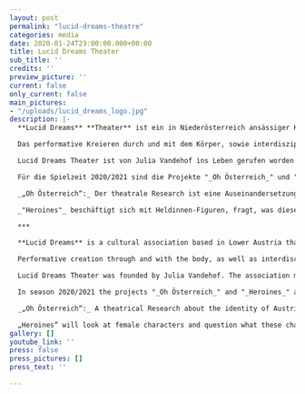```yaml
---
layout: post
permalink: "lucid-dreams-theatre"
categories: media
date: 2020-01-24T23:00:00.000+00:00
title: Lucid Dreams Theater
sub_title: ''
credits: ''
preview_picture: ''
current: false
only_current: false
main_pictures:
- "/uploads/lucid_dreams_logo.jpg"
description: |-
  **Lucid Dreams** **Theater** ist ein in Niederösterreich ansässiger Kulturverein, der primär mit Mitteln des Physischen Theaters arbeitet und versteht sich als Kunst-Labor zum Experimentieren mit und Erforschen von theatralen Praxen und artverwandten Kunstformen.

  Das performative Kreieren durch und mit dem Körper, sowie interdisziplinäre und kollaborative Arbeitsweisen bilden das Herzstück von Lucid Dreams Theater. Dabei werden Theater-Projekte entwickelt und künstlerische Recherchen. Themenspezifische Workshops und partizipative Kunst-Projekte mit verschiedenen Zielgruppen werden als Teil der künstlerischen Praxis durchgeführt.

  Lucid Dreams Theater ist von Julia Vandehof ins Leben gerufen worden. Der Verein bewegt sich im und verbindet regionalen und internationalen Kontext. Abseits der Vereinsstruktur lebt der Verein durch die Zusammenarbeit mit in Österreich lebenden Künstler*innen, sowie Kolleg*innen aus internationalem Kontext.

  Für die Spielzeit 2020/2021 sind die Projekte "_Oh Österreich_" und "_Heroines_" geplant.

  _„Oh Österreich“:_ Der theatrale Research ist eine Auseinandersetzung mit der „Identität“ Österreichs und des Begriffes „Home“ (Heimat, zu Hause, Haus) und wird aufgrund der freundlichen Unterstützung des Viertelfestivals Niederösterreich 2021 ermöglicht.

  _"Heroines"_ beschäftigt sich mit Heldinnen-Figuren, fragt, was diese mit uns heute zu tun haben und hinterfragt, welche Geschichten wir gerne erzählt bekommen hätten. Das Projekt wird unterstützt von der Kulturabteilung des Land NÖ und dem BMKOES.

  ***

  **Lucid Dreams** is a cultural association based in Lower Austria that works primarily with means of physical theater and sees itself as an art laboratory for experimenting with and exploring theatrical practices and related art forms.

  Performative creation through and with the body, as well as interdisciplinary and collaborative ways of working are at the heart of Lucid Dreams Theater. This involves devising of theater projects and artistic research. Thematic workshops and participatory art projects with different target groups are conducted as part of the artistic practice.

  Lucid Dreams Theater was founded by Julia Vandehof. The association moves in and connects regional and international contexts. Apart from the structure of the association, the association lives through the cooperation with artists living in Austria, as well as colleagues from an international context.

  In season 2020/2021 the projects "_Oh Österreich_" and "_Heroines_" are planned.

  _„Oh Österreich“:_ A theatrical Research about the identity of Austria and the term home. Supported by Viertelfestival 2021.

  „Heroines“ will look at female characters and question what these characters tell about our lives nowadays. Supported by Kulturabteilung Land Niederösterreich and BMKOES.
gallery: []
youtube_link: ''
press: false
press_pictures: []
press_text: ''

---
```

